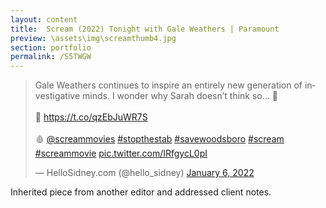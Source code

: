 ```yaml
---
layout: content
title:  Scream (2022) Tonight with Gale Weathers | Paramount
preview: \assets\img\screamthumb4.jpg
section: portfolio
permalink: /S5TWGW
---
```



<blockquote class="twitter-tweet"><p lang="en" dir="ltr">Gale Weathers continues to inspire an entirely new generation of investigative minds. I wonder why Sarah doesn’t think so… 👀<br><br>🔪 <a href="https://t.co/qzEbJuWR7S">https://t.co/qzEbJuWR7S</a><br><br>🩸 <a href="https://twitter.com/ScreamMovies?ref_src=twsrc%5Etfw">@screammovies</a> <a href="https://twitter.com/hashtag/stopthestab?src=hash&amp;ref_src=twsrc%5Etfw">#stopthestab</a> <a href="https://twitter.com/hashtag/savewoodsboro?src=hash&amp;ref_src=twsrc%5Etfw">#savewoodsboro</a> <a href="https://twitter.com/hashtag/scream?src=hash&amp;ref_src=twsrc%5Etfw">#scream</a> <a href="https://twitter.com/hashtag/screammovie?src=hash&amp;ref_src=twsrc%5Etfw">#screammovie</a> <a href="https://t.co/IRfgycL0pI">pic.twitter.com/IRfgycL0pI</a></p>&mdash; HelloSidney.com (@hello_sidney) <a href="https://twitter.com/hello_sidney/status/1479137521766481922?ref_src=twsrc%5Etfw">January 6, 2022</a></blockquote> <script async src="https://platform.twitter.com/widgets.js" charset="utf-8"></script>

Inherited piece from another editor and addressed client notes.